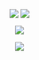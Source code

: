 
 
 <p align="center"> 
   <img align="center" src="https://github-readme-stats.vercel.app/api/top-langs/?username=adomorn&theme=radical" />
   <img align="center" src="https://github-readme-stats.vercel.app/api?username=adomorn&count_private=true&show_icons=true&theme=radical" />
<p>  
  <p align="center">
  <img align="center" src="http://github-readme-streak-stats.herokuapp.com?user=adomorn&theme=vue-dark&date_format=j%20M%5B%20Y%5D" />
<p>  
 <p align="center">
  <img align="center" src="https://spotify-recently-played-readme.vercel.app/api?user=mandafone&unique=true&width=800" />
<p>  
 







